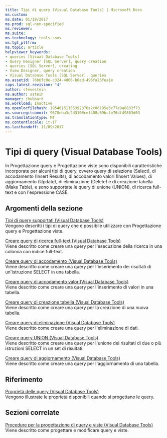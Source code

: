 ```yaml
---
title: Tipi di query (Visual Database Tools) | Microsoft Docs
ms.custom: 
ms.date: 01/19/2017
ms.prod: sql-non-specified
ms.reviewer: 
ms.suite: 
ms.technology: tools-ssms
ms.tgt_pltfrm: 
ms.topic: article
helpviewer_keywords:
- queries [Visual Database Tools]
- Query Designer [SQL Server], query creation
- queries [SQL Server], creating
- View Designer, query creation
- Visual Database Tools [SQL Server], queries
ms.assetid: 76b6fc0e-c324-4d66-b6ed-496fa25fea1e
caps.latest.revision: "4"
author: stevestein
ms.author: sstein
manager: jhubbard
ms.workload: Inactive
ms.openlocfilehash: 19546151155392376a2c86195e3c77e9a0832f73
ms.sourcegitcommit: 9678eba3c2d3100cef408c69bcfe76df49803d63
ms.translationtype: MT
ms.contentlocale: it-IT
ms.lasthandoff: 11/09/2017
---
```

# <a name="types-of-queries-visual-database-tools"></a>Tipi di query (Visual Database Tools)
In Progettazione query e Progettazione viste sono disponibili caratteristiche incorporate per alcuni tipi di query, ovvero query di selezione (Select), di accodamento (Insert Results), di accodamento valori (Insert Values), di aggiornamento (Update), di eliminazione (Delete) e di creazione tabella (Make Table), e sono supportate le query di unione (UNION), di ricerca full-text e con l'espressione CASE.  
  
## <a name="in-this-section"></a>Argomenti della sezione  
[Tipi di query supportati &#40;Visual Database Tools&#41;](../../ssms/visual-db-tools/supported-query-types-visual-database-tools.md)  
Vengono descritti i tipi di query che è possibile utilizzare con Progettazione query e Progettazione viste.  
  
[Creare query di ricerca full-text &#40;Visual Database Tools&#41;](../../ssms/visual-db-tools/create-full-text-search-queries-visual-database-tools.md)  
Viene descritto come creare una query per l'esecuzione della ricerca in una colonna con indice full-text.  
  
[Creare query di accodamento &#40;Visual Database Tools&#41;](../../ssms/visual-db-tools/create-insert-results-queries-visual-database-tools.md)  
Viene descritto come creare una query per l'inserimento dei risultati di un'istruzione SELECT in una tabella.  
  
[Creare query di accodamento valori&#40;Visual Database Tools&#41;](../../ssms/visual-db-tools/create-insert-values-queries-visual-database-tools.md)  
Viene descritto come creare una query per l'inserimento di valori in una tabella.  
  
[Creare query di creazione tabella &#40;Visual Database Tools&#41;](../../ssms/visual-db-tools/create-make-table-queries-visual-database-tools.md)  
Viene descritto come creare una query per la creazione di una nuova tabella.  
  
[Creare query di eliminazione &#40;Visual Database Tools&#41;](../../ssms/visual-db-tools/create-delete-queries-visual-database-tools.md)  
Viene descritto come creare una query per l'eliminazione di dati.  
  
[Creare query UNION &#40;Visual Database Tools&#41;](../../ssms/visual-db-tools/create-union-queries-visual-database-tools.md)  
Viene descritto come creare una query per l'unione dei risultati di due o più istruzioni SELECT in un set di risultati.  
  
[Creare query di aggiornamento &#40;Visual Database Tools&#41;](../../ssms/visual-db-tools/create-update-queries-visual-database-tools.md)  
Viene descritto come creare una query per l'aggiornamento di una tabella.  
  
## <a name="reference"></a>Riferimento  
[Proprietà delle query &#40;Visual Database Tools&#41;](../../ssms/visual-db-tools/query-properties-visual-database-tools.md)  
Vengono illustrate le proprietà disponibili quando si progettano le query.  
  
## <a name="related-sections"></a>Sezioni correlate  
[Procedure per la progettazione di query e viste &#40;Visual Database Tools&#41;](../../ssms/visual-db-tools/design-queries-and-views-how-to-topics-visual-database-tools.md)  
Viene descritto come progettare e modificare query e viste.  
  
